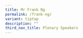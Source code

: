 ```yaml
---
title: Mr Frank Ng
permalink: /frank-ng/
variant: tiptap
description: ""
third_nav_title: Plenary Speakers
---
```

